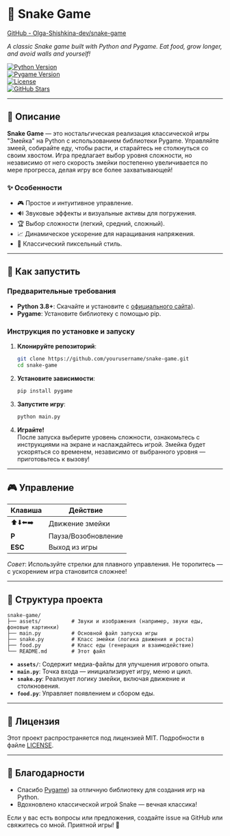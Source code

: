 # 🐍 Snake Game

[GitHub - Olga-Shishkina-dev/snake-game](https://github.com/Olga-Shishkina-dev/snake-game)

  
*A classic Snake game built with Python and Pygame. Eat food, grow longer, and avoid walls and yourself!*

[![Python Version](https://img.shields.io/badge/Python-3.8+-blue.svg)](https://www.python.org/)  
[![Pygame Version](https://img.shields.io/badge/Pygame-2.0+-green.svg)](https://www.pygame.org/)  
[![License](https://img.shields.io/badge/License-MIT-yellow.svg)](https://opensource.org/licenses/MIT)  
[![GitHub Stars](C:\Users\1\AppData\Local\Programs\Python\Python313\projects\game_snake\assets\2.png)](https://github.com/yourusername/snake-game)  

---

## 📖 Описание

**Snake Game** — это ностальгическая реализация классической игры "Змейка" на Python с использованием библиотеки Pygame. Управляйте змеей, собирайте еду, чтобы расти, и старайтесь не столкнуться со своим хвостом. Игра предлагает выбор уровня сложности, но независимо от него скорость змейки постепенно увеличивается по мере прогресса, делая игру все более захватывающей!

### ✨ Особенности

- 🎮 Простое и интуитивное управление.
- 🔊 Звуковые эффекты и визуальные активы для погружения.
- 🏆 Выбор сложности (легкий, средний, сложный).
- 📈 Динамическое ускорение для наращивания напряжения.
- 🎨 Классический пиксельный стиль.

---

## 🚀 Как запустить

### Предварительные требования

- **Python 3.8+**: Скачайте и установите с [официального сайта](https://www.python.org/downloads/)).
- **Pygame**: Установите библиотеку с помощью pip.

### Инструкция по установке и запуску

1. **Клонируйте репозиторий**:
   
   ```bash
   git clone https://github.com/yourusername/snake-game.git
   cd snake-game
   ```

2. **Установите зависимости**:
   
   ```bash
   pip install pygame
   ```

3. **Запустите игру**:
   
   ```bash
   python main.py
   ```

4. **Играйте!**  
   После запуска выберите уровень сложности, ознакомьтесь с инструкциями на экране и наслаждайтесь игрой. Змейка будет ускоряться со временем, независимо от выбранного уровня — приготовьтесь к вызову!

---

## 🎮 Управление

| Клавиша  | Действие            |
| -------- | ------------------- |
| ⬆️⬇️⬅️➡️ | Движение змейки     |
| **P**    | Пауза/Возобновление |
| **ESC**  | Выход из игры       |

*Совет*: Используйте стрелки для плавного управления. Не торопитесь — с ускорением игра становится сложнее!

---

## 📁 Структура проекта

```
snake-game/
├── assets/          # Звуки и изображения (например, звуки еды, фоновые картинки)
├── main.py          # Основной файл запуска игры
├── snake.py         # Класс змейки (логика движения и роста)
├── food.py          # Класс еды (генерация и взаимодействие)
└── README.md        # Этот файл
```

- **`assets/`**: Содержит медиа-файлы для улучшения игрового опыта.
- **`main.py`**: Точка входа — инициализирует игру, меню и цикл.
- **`snake.py`**: Реализует логику змейки, включая движение и столкновения.
- **`food.py`**: Управляет появлением и сбором еды.

---

## 📄 Лицензия

Этот проект распространяется под лицензией MIT. Подробности в файле [LICENSE](LICENSE).

---

## 🙌 Благодарности

- Спасибо [Pygame](https://www.python.org/downloads/)) за отличную библиотеку для создания игр на Python.
- Вдохновлено классической игрой Snake — вечная классика!

Если у вас есть вопросы или предложения, создайте issue на GitHub или свяжитесь со мной. Приятной игры! 🎉



